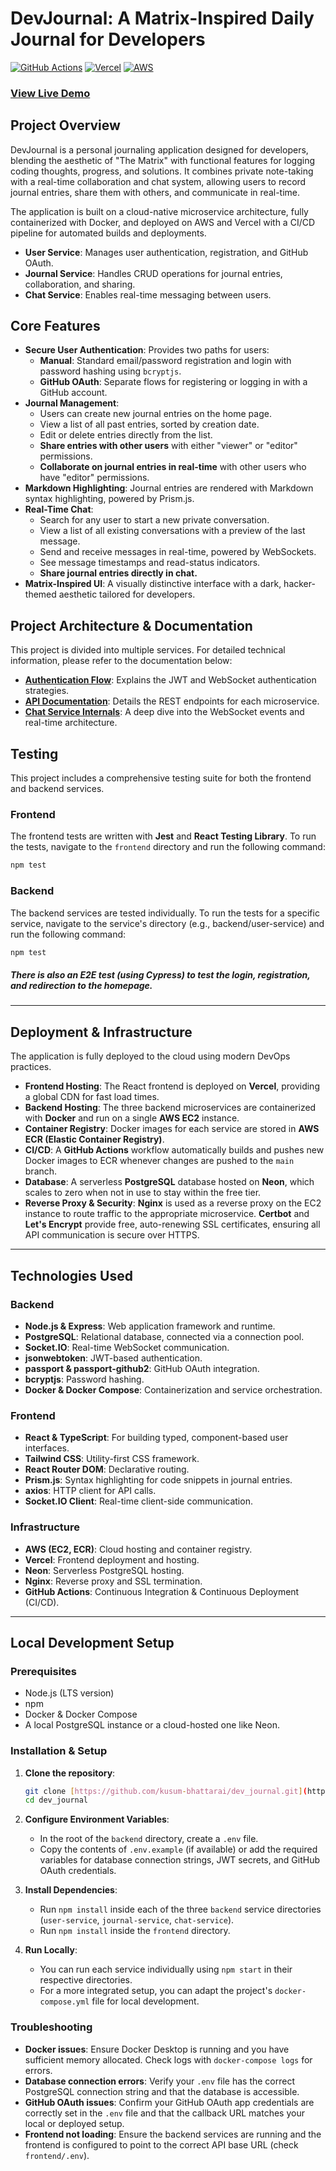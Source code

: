 # DevJournal: A Matrix-Inspired Daily Journal for Developers

[![GitHub Actions](https://img.shields.io/github/actions/workflow/status/kusum-bhattarai/dev_journal/.github/workflows/backend-ci.yml?branch=main&style=flat-square)](https://github.com/kusum-bhattarai/dev_journal/actions)
[![Vercel](https://img.shields.io/badge/Vercel-Deployed-black?style=flat-square&logo=vercel)](https://dev-journal-topaz.vercel.app/)
[![AWS](https://img.shields.io/badge/AWS-EC2%20|%20ECR-orange?style=flat-square&logo=amazonaws)](https://aws.amazon.com/)

### [View Live Demo](https://dev-journal-topaz.vercel.app/)
## Project Overview

DevJournal is a personal journaling application designed for developers, blending the aesthetic of "The Matrix" with functional features for logging coding thoughts, progress, and solutions. It combines private note-taking with a real-time collaboration and chat system, allowing users to record journal entries, share them with others, and communicate in real-time.

The application is built on a cloud-native microservice architecture, fully containerized with Docker, and deployed on AWS and Vercel with a CI/CD pipeline for automated builds and deployments.
-   **User Service**: Manages user authentication, registration, and GitHub OAuth.
-   **Journal Service**: Handles CRUD operations for journal entries, collaboration, and sharing.
-   **Chat Service**: Enables real-time messaging between users.

## Core Features

-   **Secure User Authentication**: Provides two paths for users:
    -   **Manual**: Standard email/password registration and login with password hashing using `bcryptjs`.
    -   **GitHub OAuth**: Separate flows for registering or logging in with a GitHub account.
-   **Journal Management**:
    -   Users can create new journal entries on the home page.
    -   View a list of all past entries, sorted by creation date.
    -   Edit or delete entries directly from the list.
    -   **Share entries with other users** with either "viewer" or "editor" permissions.
    -   **Collaborate on journal entries in real-time** with other users who have "editor" permissions.
-   **Markdown Highlighting**: Journal entries are rendered with Markdown syntax highlighting, powered by Prism.js.
-   **Real-Time Chat**:
    -   Search for any user to start a new private conversation.
    -   View a list of all existing conversations with a preview of the last message.
    -   Send and receive messages in real-time, powered by WebSockets.
    -   See message timestamps and read-status indicators.
    -   **Share journal entries directly in chat.**
-   **Matrix-Inspired UI**: A visually distinctive interface with a dark, hacker-themed aesthetic tailored for developers.

## Project Architecture & Documentation

This project is divided into multiple services. For detailed technical information, please refer to the documentation below:

* **[Authentication Flow](./docs/AUTHENTICATION.md)**: Explains the JWT and WebSocket authentication strategies.
* **[API Documentation](./docs/API_DOCUMENTATION.md)**: Details the REST endpoints for each microservice.
* **[Chat Service Internals](./docs/CHAT_SERVICE.md)**: A deep dive into the WebSocket events and real-time architecture.

## Testing

This project includes a comprehensive testing suite for both the frontend and backend services.

### Frontend

The frontend tests are written with **Jest** and **React Testing Library**. To run the tests, navigate to the `frontend` directory and run the following command:
```bash
npm test
```

### Backend
The backend services are tested individually. To run the tests for a specific service, navigate to the service's directory (e.g., backend/user-service) and run the following command:
```bash
npm test
```

##### There is also an E2E test (using Cypress) to test the login, registration, and redirection to the homepage. 

---

## Deployment & Infrastructure

The application is fully deployed to the cloud using modern DevOps practices.

-   **Frontend Hosting**: The React frontend is deployed on **Vercel**, providing a global CDN for fast load times.
-   **Backend Hosting**: The three backend microservices are containerized with **Docker** and run on a single **AWS EC2** instance.
-   **Container Registry**: Docker images for each service are stored in **AWS ECR (Elastic Container Registry)**.
-   **CI/CD**: A **GitHub Actions** workflow automatically builds and pushes new Docker images to ECR whenever changes are pushed to the `main` branch.
-   **Database**: A serverless **PostgreSQL** database hosted on **Neon**, which scales to zero when not in use to stay within the free tier.
-   **Reverse Proxy & Security**: **Nginx** is used as a reverse proxy on the EC2 instance to route traffic to the appropriate microservice. **Certbot** and **Let's Encrypt** provide free, auto-renewing SSL certificates, ensuring all API communication is secure over HTTPS.


---

## Technologies Used

### Backend
-   **Node.js & Express**: Web application framework and runtime.
-   **PostgreSQL**: Relational database, connected via a connection pool.
-   **Socket.IO**: Real-time WebSocket communication.
-   **jsonwebtoken**: JWT-based authentication.
-   **passport & passport-github2**: GitHub OAuth integration.
-   **bcryptjs**: Password hashing.
-   **Docker & Docker Compose**: Containerization and service orchestration.

### Frontend
-   **React & TypeScript**: For building typed, component-based user interfaces.
-   **Tailwind CSS**: Utility-first CSS framework.
-   **React Router DOM**: Declarative routing.
-   **Prism.js**: Syntax highlighting for code snippets in journal entries.
-   **axios**: HTTP client for API calls.
-   **Socket.IO Client**: Real-time client-side communication.

### Infrastructure
-   **AWS (EC2, ECR)**: Cloud hosting and container registry.
-   **Vercel**: Frontend deployment and hosting.
-   **Neon**: Serverless PostgreSQL hosting.
-   **Nginx**: Reverse proxy and SSL termination.
-   **GitHub Actions**: Continuous Integration & Continuous Deployment (CI/CD).

---

## Local Development Setup

### Prerequisites
-   Node.js (LTS version)
-   npm
-   Docker & Docker Compose
-   A local PostgreSQL instance or a cloud-hosted one like Neon.

### Installation & Setup
1.  **Clone the repository**:
    ```bash
    git clone [https://github.com/kusum-bhattarai/dev_journal.git](https://github.com/kusum-bhattarai/dev_journal.git)
    cd dev_journal
    ```
2.  **Configure Environment Variables**:
    - In the root of the `backend` directory, create a `.env` file.
    - Copy the contents of `.env.example` (if available) or add the required variables for database connection strings, JWT secrets, and GitHub OAuth credentials.

3.  **Install Dependencies**:
    - Run `npm install` inside each of the three `backend` service directories (`user-service`, `journal-service`, `chat-service`).
    - Run `npm install` inside the `frontend` directory.

4.  **Run Locally**:
    - You can run each service individually using `npm start` in their respective directories.
    - For a more integrated setup, you can adapt the project's `docker-compose.yml` file for local development.

### Troubleshooting

- **Docker issues**: Ensure Docker Desktop is running and you have sufficient memory allocated. Check logs with `docker-compose logs` for errors.
- **Database connection errors**: Verify your `.env` file has the correct PostgreSQL connection string and that the database is accessible.
- **GitHub OAuth issues**: Confirm your GitHub OAuth app credentials are correctly set in the `.env` file and that the callback URL matches your local or deployed setup.
- **Frontend not loading**: Ensure the backend services are running and the frontend is configured to point to the correct API base URL (check `frontend/.env`).
